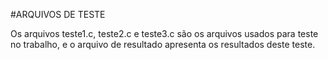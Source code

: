 #ARQUIVOS DE TESTE

Os arquivos teste1.c, teste2.c e teste3.c são os arquivos usados para teste no trabalho, e o arquivo de resultado apresenta os resultados deste teste.
